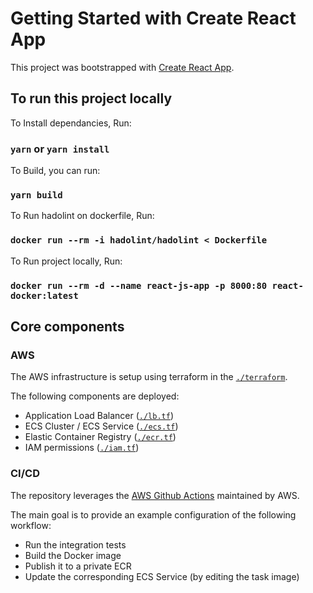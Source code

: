 # Getting Started with Create React App

This project was bootstrapped with [Create React App](https://github.com/facebook/create-react-app).

## To run this project locally
To Install dependancies, Run:
### `yarn` or `yarn install` 

To Build, you can run:
### `yarn build`

To Run hadolint on dockerfile, Run:
### `docker run --rm -i hadolint/hadolint < Dockerfile`

To Run project locally, Run:
### `docker run --rm -d --name react-js-app -p 8000:80 react-docker:latest`

## Core components

### AWS

The AWS infrastructure is setup using terraform in the [`./terraform`](./terraform).

The following components are deployed:

- Application Load Balancer ([`./lb.tf`](./terraform/lb.tf))
- ECS Cluster / ECS Service ([`./ecs.tf`](./terraform/ecs.tf))
- Elastic Container Registry ([`./ecr.tf`](./terraform/ecr.tf))
- IAM permissions ([`./iam.tf`](./terraform/iam.tf))

### CI/CD

The repository leverages the [AWS Github Actions](https://github.com/aws-actions/)
maintained by AWS.

The main goal is to provide an example configuration of the following workflow:

- Run the integration tests
- Build the Docker image
- Publish it to a private ECR
- Update the corresponding ECS Service (by editing the task image)